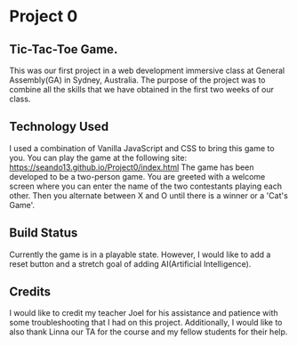 # Project 0

## Tic-Tac-Toe Game.
This was our first project in a web development immersive class at General Assembly(GA) in Sydney, Australia. The purpose of the project was to combine all the skills that we have obtained in the first two weeks of our class.

## Technology Used
I used a combination of Vanilla JavaScript and CSS to bring this game to you. You can play the game at the following site: https://seando13.github.io/Project0/index.html The game has been developed to be a two-person game. You are greeted with a welcome screen where you can enter the name of the two contestants playing each other. Then you alternate between X and O until there is a winner or a 'Cat's Game'.

## Build Status
Currently the game is in a playable state. However, I would like to add a reset button and a stretch goal of adding AI(Artificial Intelligence).

## Credits
I would like to credit my teacher Joel for his assistance and patience with some troubleshooting that I had on this project. Additionally, I would like to also thank Linna our TA for the course and my fellow students for their help.
